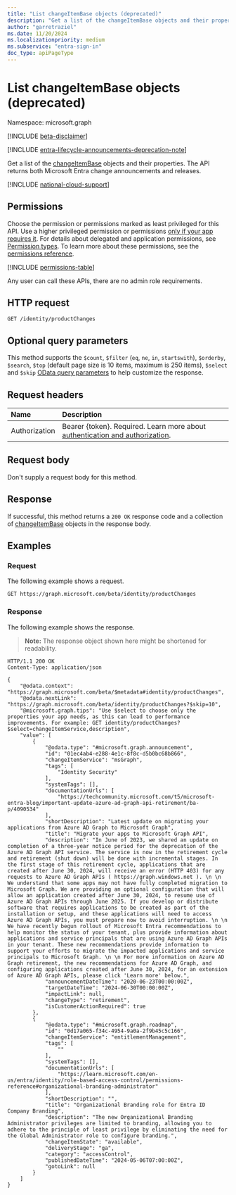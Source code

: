 ```yaml
---
title: "List changeItemBase objects (deprecated)"
description: "Get a list of the changeItemBase objects and their properties."
author: "garretraziel"
ms.date: 11/20/2024
ms.localizationpriority: medium
ms.subservice: "entra-sign-in"
doc_type: apiPageType
---
```


# List changeItemBase objects (deprecated)

Namespace: microsoft.graph

[!INCLUDE [beta-disclaimer](../../includes/beta-disclaimer.md)]

[!INCLUDE [entra-lifecycle-announcements-deprecation-note](../includes/entra-lifecycle-announcements-deprecation-note.md)]

Get a list of the [changeItemBase](../resources/changeitembase.md) objects and their properties. The API returns both Microsoft Entra change announcements and releases.

[!INCLUDE [national-cloud-support](../../includes/global-only.md)]

## Permissions

Choose the permission or permissions marked as least privileged for this API. Use a higher privileged permission or permissions [only if your app requires it](/graph/permissions-overview#best-practices-for-using-microsoft-graph-permissions). For details about delegated and application permissions, see [Permission types](/graph/permissions-overview#permission-types). To learn more about these permissions, see the [permissions reference](/graph/permissions-reference).

<!-- { "blockType": "permissions", "name": "identitycontainer_list_productchanges" } -->
[!INCLUDE [permissions-table](../includes/permissions/identitycontainer-list-productchanges-permissions.md)]

Any user can call these APIs, there are no admin role requirements.

## HTTP request

<!-- {
  "blockType": "ignored"
}
-->
``` http
GET /identity/productChanges
```

## Optional query parameters

This method supports the `$count`, `$filter` (`eq`, `ne`, `in`, `startswith`), `$orderby`, `$search`, `$top` (default page size is 10 items, maximum is 250 items), `$select` and `$skip` [OData query parameters](/graph/query-parameters) to help customize the response.

## Request headers

|Name|Description|
|:---|:---|
|Authorization|Bearer {token}. Required. Learn more about [authentication and authorization](/graph/auth/auth-concepts).|

## Request body

Don't supply a request body for this method.

## Response

If successful, this method returns a `200 OK` response code and a collection of [changeItemBase](../resources/changeitembase.md) objects in the response body.

## Examples

### Request

The following example shows a request.
<!-- {
  "blockType": "request",
  "name": "list_changeitembase"
}
-->
``` http
GET https://graph.microsoft.com/beta/identity/productChanges
```

### Response

The following example shows the response.
>**Note:** The response object shown here might be shortened for readability.
<!-- {
  "blockType": "response",
  "truncated": true,
  "@odata.type": "microsoft.graph.changeItemBase"
}
-->
``` http
HTTP/1.1 200 OK
Content-Type: application/json

{
    "@odata.context": "https://graph.microsoft.com/beta/$metadata#identity/productChanges",
    "@odata.nextLink": "https://graph.microsoft.com/beta/identity/productChanges?$skip=10",
    "@microsoft.graph.tips": "Use $select to choose only the properties your app needs, as this can lead to performance improvements. For example: GET identity/productChanges?$select=changeItemService,description",
    "value": [
        {
            "@odata.type": "#microsoft.graph.announcement",
            "id": "01ec4ab4-e288-4e1c-8f8c-d5b0bc68b866",
            "changeItemService": "msGraph",
            "tags": [
                "Identity Security"
            ],
            "systemTags": [],
            "documentationUrls": [
                "https://techcommunity.microsoft.com/t5/microsoft-entra-blog/important-update-azure-ad-graph-api-retirement/ba-p/4090534"
            ],
            "shortDescription": "Latest update on migrating your applications from Azure AD Graph to Microsoft Graph",
            "title": "Migrate your apps to Microsoft Graph API",
            "description": "In June of 2023, we shared an update on completion of a three-year notice period for the deprecation of the Azure AD Graph API service. The service is now in the retirement cycle and retirement (shut down) will be done with incremental stages. In the first stage of this retirement cycle, applications that are created after June 30, 2024, will receive an error (HTTP 403) for any requests to Azure AD Graph APIs ( https://graph.windows.net ). \n \n We understand that some apps may not have fully completed migration to Microsoft Graph. We are providing an optional configuration that will allow an application created after June 30, 2024, to resume use of Azure AD Graph APIs through June 2025. If you develop or distribute software that requires applications to be created as part of the installation or setup, and these applications will need to access Azure AD Graph APIs, you must prepare now to avoid interruption. \n \n We have recently begun rollout of Microsoft Entra recommendations to help monitor the status of your tenant, plus provide information about applications and service principals that are using Azure AD Graph APIs in your tenant. These new recommendations provide information to support your efforts to migrate the impacted applications and service principals to Microsoft Graph. \n \n For more information on Azure AD Graph retirement, the new recommendations for Azure AD Graph, and configuring applications created after June 30, 2024, for an extension of Azure AD Graph APIs, please click 'Learn more' below.",
            "announcementDateTime": "2020-06-23T00:00:00Z",
            "targetDateTime": "2024-06-30T00:00:00Z",
            "impactLink": null,
            "changeType": "retirement",
            "isCustomerActionRequired": true
        },
        {
            "@odata.type": "#microsoft.graph.roadmap",
            "id": "0d17a065-f34c-4954-9a0a-2f9b45c5c166",
            "changeItemService": "entitlementManagement",
            "tags": [
                ""
            ],
            "systemTags": [],
            "documentationUrls": [
                "https://learn.microsoft.com/en-us/entra/identity/role-based-access-control/permissions-reference#organizational-branding-administrator"
            ],
            "shortDescription": "",
            "title": "Organizational Branding role for Entra ID Company Branding",
            "description": "The new Organizational Branding Administrator privileges are limited to branding, allowing you to adhere to the principle of least privilege by eliminating the need for the Global Administrator role to configure branding.",
            "changeItemState": "available",
            "deliveryStage": "ga",
            "category": "accessControl",
            "publishedDateTime": "2024-05-06T07:00:00Z",
            "gotoLink": null
        }
    ]
}
```

